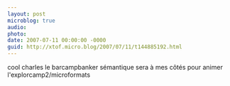 ```yaml
---
layout: post
microblog: true
audio: 
photo: 
date: 2007-07-11 00:00:00 -0000
guid: http://xtof.micro.blog/2007/07/11/t144885192.html
---
```

cool charles le barcampbanker sémantique  sera à mes côtés pour animer l'explorcamp2/microformats
